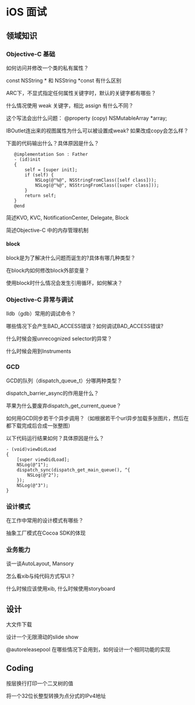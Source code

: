 # iOS 面试

## 领域知识

### Objective-C 基础
如何访问并修改一个类的私有属性？

const NSString * 和 NSString *const 有什么区别

ARC下，不显式指定任何属性关键字时，默认的关键字都有哪些？

什么情况使用 weak 关键字，相比 assign 有什么不同？

这个写法会出什么问题： @property (copy) NSMutableArray *array;

IBOutlet连出来的视图属性为什么可以被设置成weak? 如果改成copy会怎么样？

下面的代码输出什么？具体原因是什么？
```objc
   @implementation Son : Father
   - (id)init
   {
       self = [super init];
       if (self) {
           NSLog(@"%@", NSStringFromClass([self class]));
           NSLog(@"%@", NSStringFromClass([super class]));
       }
       return self;
   }
   @end
```

简述KVO, KVC, NotificationCenter, Delegate, Block

简述Objective-C 中的内存管理机制

#### block 
block是为了解决什么问题而诞生的?具体有哪几种类型？

在block内如何修改block外部变量？

使用block时什么情况会发生引用循环，如何解决？

### Objective-C 异常与调试

lldb（gdb）常用的调试命令？

哪些情况下会产生BAD\_ACCESS错误？如何调试BAD\_ACCESS错误?

什么时候会报unrecognized selector的异常？

什么时候会用到Instruments

### GCD
GCD的队列（dispatch_queue_t）分哪两种类型？

dispatch\_barrier\_async的作用是什么？

苹果为什么要废弃dispatch_get_current_queue？

如何用GCD同步若干个异步调用？（如根据若干个url异步加载多张图片，然后在都下载完成后合成一张整图）

以下代码运行结果如何？具体原因是什么？
```objc
- (void)viewDidLoad
{
    [super viewDidLoad];
    NSLog(@"1");
    dispatch_sync(dispatch_get_main_queue(), ^{
        NSLog(@"2");
    });
    NSLog(@"3");
}
```

### 设计模式

在工作中常用的设计模式有哪些？

抽象工厂模式在Cocoa SDK的体现

### 业务能力

谈一谈AutoLayout, Mansory

怎么看xib与纯代码方式写UI？

什么时候应该使用xib, 什么时候使用storyboard

## 设计
大文件下载

设计一个无限滑动的slide show

 @autoreleasepool 在哪些情况下会用到，如何设计一个相同功能的实现

## Coding

按层换行打印一个二叉树的值

将一个32位长整型转换为点分式的IPv4地址

